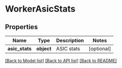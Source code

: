 # WorkerAsicStats

## Properties
Name | Type | Description | Notes
------------ | ------------- | ------------- | -------------
**asic_stats** | **object** | ASIC stats | [optional] 

[[Back to Model list]](../README.md#documentation-for-models) [[Back to API list]](../README.md#documentation-for-api-endpoints) [[Back to README]](../README.md)


